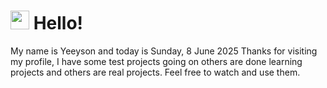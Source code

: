 <h1>
    <img src="https://emojis.slackmojis.com/emojis/images/1643510097/45343/hi.gif?1643510097" width="30"/> 
    Hello!
 </h1>
 <p>
    My name is Yeeyson and today is Sunday, 8 June 2025
    Thanks for visiting my profile, I have some test projects going on others are done learning projects and others are real projects.
    Feel free to watch and use them.
 </p>